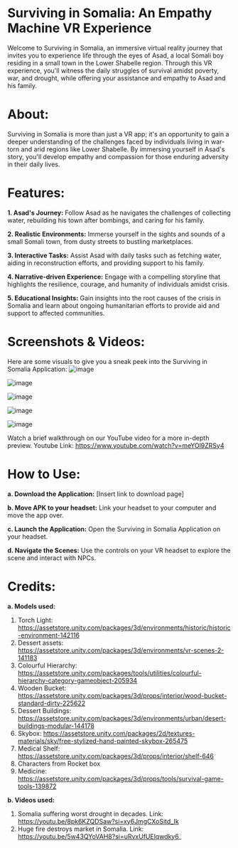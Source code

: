 Surviving in Somalia: An Empathy Machine VR Experience
======================================================

Welcome to Surviving in Somalia, an immersive virtual reality journey that invites you to experience life through the eyes of Asad, a local Somali boy residing in a small town in the Lower Shabelle region. Through this VR experience, you'll witness the daily struggles of survival amidst poverty, war, and drought, while offering your assistance and empathy to Asad and his family.

**About:**
======================================================
Surviving in Somalia is more than just a VR app; it's an opportunity to gain a deeper understanding of the challenges faced by individuals living in war-torn and arid regions like Lower Shabelle. By immersing yourself in Asad's story, you'll develop empathy and compassion for those enduring adversity in their daily lives.

**Features:**
======================================================
**1. Asad's Journey:** Follow Asad as he navigates the challenges of collecting water, rebuilding his town after bombings, and caring for his family.

**2. Realistic Environments:** Immerse yourself in the sights and sounds of a small Somali town, from dusty streets to bustling marketplaces.

**3. Interactive Tasks:** Assist Asad with daily tasks such as fetching water, aiding in reconstruction efforts, and providing support to his family.

**4. Narrative-driven Experience:** Engage with a compelling storyline that highlights the resilience, courage, and humanity of individuals amidst crisis.

**5. Educational Insights:** Gain insights into the root causes of the crisis in Somalia and learn about ongoing humanitarian efforts to provide aid and support to affected communities.

**Screenshots & Videos:**
======================================================
Here are some visuals to give you a sneak peek into the Surviving in Somalia Application:
![image](https://github.com/xrsrush1/TeamFear/assets/147525236/17af8f00-a4ed-4ecf-8ba0-a0b99ea1a331)

![image](https://github.com/xrsrush1/TeamFear/assets/147525236/e41131f2-e12a-4f05-9def-adc84a6995a9)

![image](https://github.com/xrsrush1/TeamFear/assets/147525236/23f183eb-ec0b-4d2b-90e6-9699e67b9ec2)

![image](https://github.com/xrsrush1/TeamFear/assets/147525236/0d7838e6-a9a3-475e-a258-087461c58dd6)

![image](https://github.com/xrsrush1/TeamFear/assets/147525236/5c6e57b4-7e68-4380-97c3-1cbe12b8b890)


Watch a brief walkthrough on our YouTube video for a more in-depth preview.
Youtube Link: https://www.youtube.com/watch?v=meYOl9ZRSy4 

**How to Use:**
======================================================
**a. Download the Application:** [Insert link to download page]

**b. Move APK to your headset:** Link your headset to your computer and move the app over.

**c. Launch the Application:** Open the Surviving in Somalia Application on your headset.

**d. Navigate the Scenes:** Use the controls on your VR headset to explore the scene and interact with NPCs.

**Credits:**
======================================================
**a.	Models used:**
1.	Torch Light: https://assetstore.unity.com/packages/3d/environments/historic/historic-environment-142116 
2.	Dessert assets: https://assetstore.unity.com/packages/3d/environments/vr-scenes-2-141183
3.	Colourful Hierarchy: https://assetstore.unity.com/packages/tools/utilities/colourful-hierarchy-category-gameobject-205934
4.	Wooden Bucket: https://assetstore.unity.com/packages/3d/props/interior/wood-bucket-standard-dirty-225622
5.	Dessert Buildings: https://assetstore.unity.com/packages/3d/environments/urban/desert-buildings-modular-144178
6.	Skybox: https://assetstore.unity.com/packages/2d/textures-materials/sky/free-stylized-hand-painted-skybox-265475
7.	Medical Shelf: https://assetstore.unity.com/packages/3d/props/interior/shelf-646
8.	Characters from Rocket box
9.	Medicine: https://assetstore.unity.com/packages/3d/props/tools/survival-game-tools-139872

**b.	Videos used:**
1.	Somalia suffering worst drought in decades.
Link: https://youtu.be/8pk6KZQDSaw?si=xy6JmgCXoSitd_Ik
2.	Huge fire destroys market in Somalia.
Link: https://youtu.be/5w43QYoVAH8?si=uRvxUfUElqwdky6_ 

